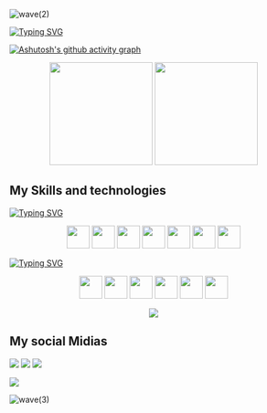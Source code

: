![wave(2)](https://user-images.githubusercontent.com/111823489/221068685-4fbb5972-726f-4a6e-b22e-731a74c9064f.svg)

<a href="https://git.io/typing-svg"><img src="https://readme-typing-svg.herokuapp.com?font=Assistant&size=32&duration=4500&pause=1000&color=0CF7A9&center=true&vCenter=true&width=1000&height=100&lines=Hello%2C+my+name+is+Luiz+Lobo+%3A);I+am+a+Software+Wizard;Be+welcome+to+my+Github+" alt="Typing SVG" /></a>

[![Ashutosh's github activity graph](https://github-readme-activity-graph.cyclic.app/graph?username=Lui-Lobo&bg_color=e6fffe&color=7d019c&line=0bdd59&point=ffffff&area=true&hide_border=true)](https://github.com/ashutosh00710/github-readme-activity-graph)

<div align=center>
     <img height="180em" src="https://github-readme-stats.vercel.app/api?username=Lui-lobo&count_private=true&show_icons=true&theme=dracula&bg_color=0d1117" style="width="100%" ">
     <img height="180em" src="https://github-readme-stats.vercel.app/api/top-langs/?username=Lui-lobo&layout=compact&count_private=true&show_icons=true&theme=dracula&bg_color=0d1117" style="width="100%" ">
</div>

<h2>My Skills and technologies</h2>

<a href="https://git.io/typing-svg"><img src="https://readme-typing-svg.herokuapp.com?font=Assistant&size=32&pause=2000&color=0CF7A9&center=true&vCenter=true&width=1000&height=35&lines=Front-End" alt="Typing SVG" /></a>

<div align=center>     
     <img width="40px" src="https://cdn.jsdelivr.net/gh/devicons/devicon/icons/angularjs/angularjs-plain.svg" />
     <img width="40px" src="https://cdn.jsdelivr.net/gh/devicons/devicon/icons/react/react-original.svg" />
     <img width="40px" src="https://cdn.jsdelivr.net/gh/devicons/devicon/icons/html5/html5-original.svg" />   
     <img width="40px" src="https://cdn.jsdelivr.net/gh/devicons/devicon/icons/css3/css3-original.svg" />
     <img width="40px" src="https://cdn.jsdelivr.net/gh/devicons/devicon/icons/javascript/javascript-original.svg" />
     <img width="40px" src="https://cdn.jsdelivr.net/gh/devicons/devicon/icons/typescript/typescript-original.svg" />
     <img width="40px" src="https://cdn.jsdelivr.net/gh/devicons/devicon/icons/bootstrap/bootstrap-original.svg" />
</div>

<a href="https://git.io/typing-svg"><img src="https://readme-typing-svg.herokuapp.com?font=Assistant&size=32&pause=2000&color=0CF7A9&center=true&vCenter=true&width=1000&height=35&lines=Back-End" alt="Typing SVG" /></a>

<div align=center>  
       <img width="40px" src="https://cdn.jsdelivr.net/gh/devicons/devicon/icons/python/python-plain.svg" />
       <img width="40px" src="https://cdn.jsdelivr.net/gh/devicons/devicon/icons/nodejs/nodejs-original-wordmark.svg" />
       <img width="40px" src="https://cdn.jsdelivr.net/gh/devicons/devicon/icons/express/express-original-wordmark.svg" />
       <img width="40px" src="https://cdn.jsdelivr.net/gh/devicons/devicon/icons/csharp/csharp-original.svg" />
       <img width="40px" src="https://cdn.jsdelivr.net/gh/devicons/devicon/icons/adonisjs/adonisjs-original.svg" />
       <img width="40px" src="https://cdn.jsdelivr.net/gh/devicons/devicon/icons/mysql/mysql-original-wordmark.svg" />
</div>


<p align="center"><img src="https://github-profile-trophy.vercel.app/?username=lui-lobo&theme=dracula&column=3&margin-w=15&margin-h=20&no-bg=true"/></p>

<h2>My social Midias</h2>

<div>
     <a><img src="https://img.shields.io/badge/Gmail-D14836?style=for-the-badge&logo=gmail&logoColor=white"></a>
     <a><img src="https://img.shields.io/badge/GitHub-100000?style=for-the-badge&logo=github&logoColor=white"></a>
     <a><img src="https://img.shields.io/badge/LinkedIn-0077B5?style=for-the-badge&logo=linkedin&logoColor=white"></a>
</div>

![](https://komarev.com/ghpvc/?username=Lui-lobo&style=for-the-badge)


![wave(3)](https://user-images.githubusercontent.com/111823489/221185527-690832e8-67cc-4968-a3a1-0549fb635396.svg)




